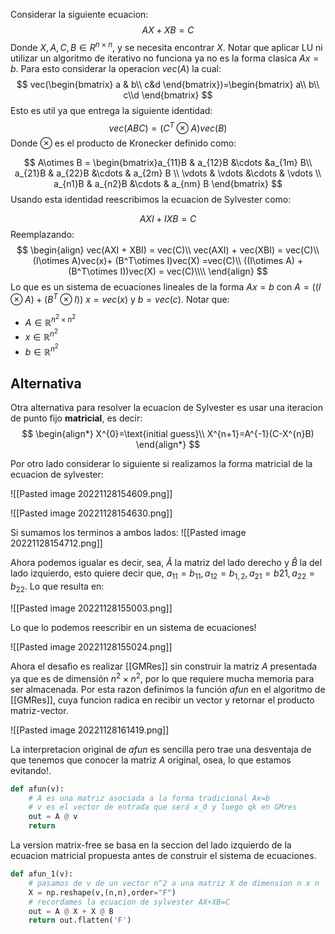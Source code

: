 Considerar la siguiente ecuacion:
$$
AX+XB=C
$$
Donde $X, A, C, B \in R^{n\times n}$, y se necesita encontrar $X$. Notar que aplicar  LU ni utilizar un algoritmo de iterativo no funciona ya no es la forma clasica $Ax=b$. 
Para esto considerar la operacion $vec(A)$ la cual:
$$
vec(\begin{bmatrix} a & b\\ c&d  \end{bmatrix})=\begin{bmatrix} a\\  b\\ c\\d  \end{bmatrix}
$$
Esto es util ya que entrega la siguiente identidad:
$$
vec(ABC)=(C^T\otimes A) vec(B)
$$
Donde $\otimes$ es el producto de Kronecker definido como:

$$
A\otimes B = 
\begin{bmatrix}a_{11}B & a_{12}B  &\cdots  &a_{1m} B\\
a_{21}B & a_{22}B  &\cdots & a_{2m} B \\
\vdots & \vdots  &\cdots & \vdots \\
a_{n1}B & a_{n2}B  &\cdots & a_{nm} B
\end{bmatrix}
$$
Usando esta identidad reescribimos la ecuacion de Sylvester como:

$$
AXI+IXB=C
$$
Reemplazando:
$$
\begin{align}
vec(AXI + XBI) = vec(C)\\
vec(AXI) + vec(XBI) = vec(C)\\
(I\otimes A)vec(x)+ (B^T\otimes I)vec(X) =vec(C)\\
 ((I\otimes A) + (B^T\otimes I))vec(X) = vec(C)\\\\
\end{align}
$$
Lo que es un sistema de ecuaciones lineales de la forma $Ax=b$ con $A=((I\otimes A) + (B^T\otimes I))$
$x=vec(x)$ y $b=vec(c)$.
Notar que:
- $A\in \mathbb{R}^{n^2 \times n^2}$
- $x\in \mathbb{R}^{n^2}$
- $b\in \mathbb{R}^{n^2}$


## Alternativa

Otra alternativa para resolver la ecuacion de Sylvester es usar una iteracion de punto fijo **matricial**, es decir:
$$
\begin{align*}
X^{0}=\text{initial guess}\\
X^{n+1}=A^{-1}(C-X^{n}B)
\end{align*}
$$

Por otro lado considerar lo siguiente si realizamos la forma matricial
de la ecuacion de sylvester:

![[Pasted image 20221128154609.png]]


![[Pasted image 20221128154630.png]]

Si sumamos los terminos a ambos lados:
![[Pasted image 20221128154712.png]]

Ahora podemos igualar  es decir, sea, $\hat{A}$ la matriz del lado derecho y $\hat{B}$ la del lado izquierdo, esto quiere decir que, $a_{11}=b_{11},a_{12}=b_{1,2},a_{21}=b{21},a_{22}=b_{22}$.
Lo que resulta en:

![[Pasted image 20221128155003.png]]

Lo que lo podemos reescribir en un sistema de ecuaciones!

![[Pasted image 20221128155024.png]]

Ahora el desafio es realizar [[GMRes]] sin construir la matriz $A$ presentada ya que es de dimensión $n^2\times n^{2}$, por lo que requiere mucha memoria para ser almacenada.
Por esta razon definimos la función $afun$ en el algoritmo de [[GMRes]], cuya funcion radica en recibir un vector y retornar el producto matriz-vector.

![[Pasted image 20221128161419.png]]

La interpretacion original de $afun$ es sencilla pero trae una desventaja de que tenemos que conocer la matriz $A$ original, osea, lo que estamos evitando!.

```python
def afun(v):
	# A es una matriz asociada a la forma tradicional Ax=b
	# v es el vector de entrada que será x_0 y luego qk en GMres
	out = A @ v
	return 
```


La version matrix-free se basa en la seccion del lado izquierdo de la ecuacion matricial propuesta antes de construir el sistema de ecuaciones.

```python
def afun_1(v):
	# pasamos de v de un vector n^2 a una matriz X de dimension n x n
	X = np.reshape(v,(n,n),order="F")
	# recordames la ecuacion de sylvester AX+XB=C
	out = A @ X + X @ B
	return out.flatten('F')
```
